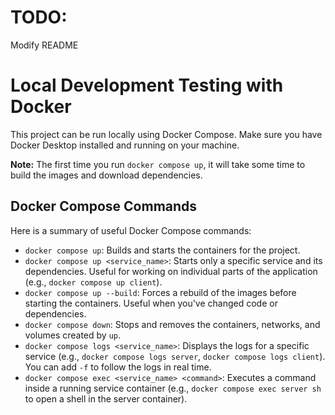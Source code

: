 # TODO:

Modify README

# Local Development Testing with Docker

This project can be run locally using Docker Compose. Make sure you have Docker Desktop installed and running on your machine.

**Note:** The first time you run `docker compose up`, it will take some time to build the images and download dependencies.

## Docker Compose Commands

Here is a summary of useful Docker Compose commands:

- `docker compose up`: Builds and starts the containers for the project.
- `docker compose up <service_name>`: Starts only a specific service and its dependencies. Useful for working on individual parts of the application (e.g., `docker compose up client`).
- `docker compose up --build`: Forces a rebuild of the images before starting the containers. Useful when you've changed code or dependencies.
- `docker compose down`: Stops and removes the containers, networks, and volumes created by `up`.
- `docker compose logs <service_name>`: Displays the logs for a specific service (e.g., `docker compose logs server`, `docker compose logs client`). You can add `-f` to follow the logs in real time.
- `docker compose exec <service_name> <command>`: Executes a command inside a running service container (e.g., `docker compose exec server sh` to open a shell in the server container).
